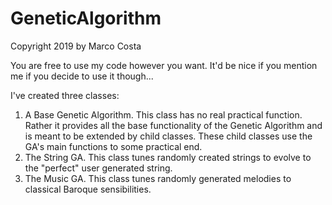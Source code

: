 # GeneticAlgorithm
Copyright 2019 by Marco Costa

You are free to use my code however you want. It'd be nice if you mention me if you decide to use it though...

I've created three classes:

1. A Base Genetic Algorithm. This class has no real practical function. Rather it provides all the base functionality
of the Genetic Algorithm and is meant to be extended by child classes. These child classes use the GA's main functions
to some practical end.
2. The String GA. This class tunes randomly created strings to evolve to the "perfect" user generated string.
3. The Music GA. This class tunes randomly generated melodies to classical Baroque sensibilities.
